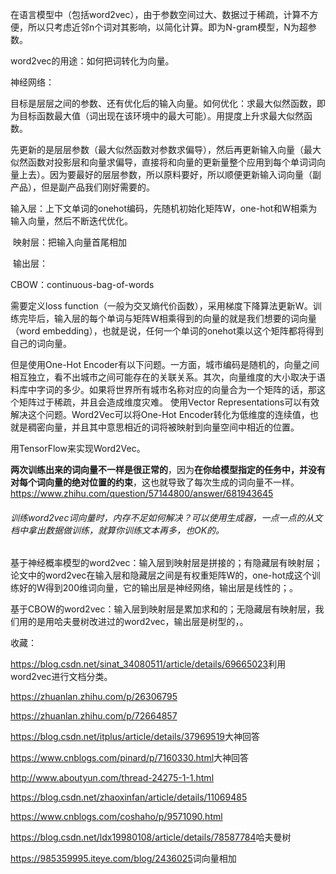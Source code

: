 在语言模型中（包括word2vec），由于参数空间过大、数据过于稀疏，计算不方便，所以只考虑近邻n个词对其影响，以简化计算。即为N-gram模型，N为超参数。

word2vec的用途：如何把词转化为向量。

神经网络：

​	目标是层层之间的参数、还有优化后的输入向量。如何优化：求最大似然函数，即为目标函数最大值（词出现在该环境中的最大可能）。用提度上升求最大似然函数。

先更新的是层层参数（最大似然函数对参数求偏导），然后再更新输入向量（最大似然函数对投影层和向量求偏导，直接将和向量的更新量整个应用到每个单词词向量上去）。因为要最好的层层参数，所以原料要好，所以顺便更新输入词向量（副产品），但是副产品我们刚好需要的。

​	输入层：上下文单词的onehot编码，先随机初始化矩阵W，one-hot和W相乘为输入向量，然后不断迭代优化。

​	映射层：把输入向量首尾相加

​	输出层：



CBOW：continuous-bag-of-words



需要定义loss function（一般为交叉熵代价函数），采用梯度下降算法更新W。训练完毕后，输入层的每个单词与矩阵W相乘得到的向量的就是我们想要的词向量（word embedding），也就是说，任何一个单词的onehot乘以这个矩阵都将得到自己的词向量。





但是使用One-Hot Encoder有以下问题。一方面，城市编码是随机的，向量之间相互独立，看不出城市之间可能存在的关联关系。其次，向量维度的大小取决于语料库中字词的多少。如果将世界所有城市名称对应的向量合为一个矩阵的话，那这个矩阵过于稀疏，并且会造成维度灾难。 使用Vector Representations可以有效解决这个问题。Word2Vec可以将One-Hot Encoder转化为低维度的连续值，也就是稠密向量，并且其中意思相近的词将被映射到向量空间中相近的位置。 



用TensorFlow来实现Word2Vec。

**两次训练出来的词向量不一样是很正常的**，因为**在你给模型指定的任务中，并没有对每个词向量的绝对位置的约束**，这也就导致了每次生成的词向量不一样。<https://www.zhihu.com/question/57144800/answer/681943645>



###### 训练word2vec词向量时，内存不足如何解决？可以使用生成器，一点一点的从文档中拿出数据做训练，就算你训练文本再多，也OK的。



基于神经概率模型的word2vec：输入层到映射层是拼接的；有隐藏层有映射层；论文中的word2vec在输入层和隐藏层之间是有权重矩阵W的，one-hot成这个训练好的W得到200维词向量，它的输出层是神经网络，输出层是线性的；。

基于CBOW的word2vec：输入层到映射层是累加求和的；无隐藏层有映射层，我们用的是用哈夫曼树改进过的word2vec，输出层是树型的，。









收藏：

<https://blog.csdn.net/sinat_34080511/article/details/69665023>利用word2vec进行文档分类。

<https://zhuanlan.zhihu.com/p/26306795>

<https://zhuanlan.zhihu.com/p/72664857>

<https://blog.csdn.net/itplus/article/details/37969519>大神回答

<https://www.cnblogs.com/pinard/p/7160330.html>大神回答

<http://www.aboutyun.com/thread-24275-1-1.html>

<https://blog.csdn.net/zhaoxinfan/article/details/11069485>

<https://www.cnblogs.com/coshaho/p/9571090.html>

<https://blog.csdn.net/ldx19980108/article/details/78587784>哈夫曼树

<https://985359995.iteye.com/blog/2436025>词向量相加



